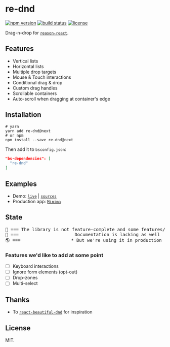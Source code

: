 # re-dnd

[![npm version](https://img.shields.io/npm/v/re-dnd.svg?style=flat-square)](https://www.npmjs.com/package/re-dnd)
[![build status](https://img.shields.io/travis/alexfedoseev/re-dnd/master.svg?style=flat-square)](https://travis-ci.org/alexfedoseev/re-dnd)
[![license](https://img.shields.io/npm/l/re-dnd.svg?style=flat-square)](https://www.npmjs.com/package/re-dnd)

Drag-n-drop for [`reason-react`](https://reasonml.github.io/reason-react/).

## Features
* Vertical lists
* Horizontal lists
* Multiple drop targets
* Mouse & Touch interactions
* Conditional drag & drop
* Custom drag handles
* Scrollable containers
* Auto-scroll when dragging at container's edge

## Installation

```shell
# yarn
yarn add re-dnd@next
# or npm
npm install --save re-dnd@next
```

Then add it to `bsconfig.json`:

```json
"bs-dependencies": [
  "re-dnd"
]
```

## Examples
* Demo: [`live`](https://re-dnd.now.sh) | [`sources`](./examples)
* Production app: [`Minima`](https://minima.app)

## State

<pre align="center">
🚧 === The library is not feature-complete and some features/apis might be missing === 🚧
🚧 ===                     Documentation is lacking as well                        === 🚧
🌎 ===                   * But we're using it in production *                      === 🌎
</pre>

### Features we'd like to add at some point
- [ ] Keyboard interactions
- [ ] Ignore form elements (opt-out)
- [ ] Drop-zones
- [ ] Multi-select

## Thanks
* To [`react-beautiful-dnd`](https://github.com/atlassian/react-beautiful-dnd) for inspiration

## License
MIT.
